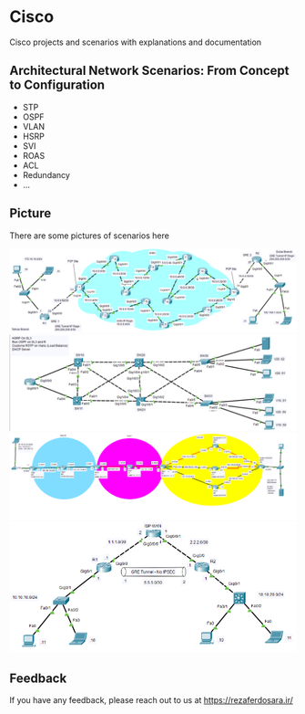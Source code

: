 # Cisco
Cisco projects and scenarios with explanations and documentation

## Architectural Network Scenarios: From Concept to Configuration

- STP
- OSPF
- VLAN
- HSRP
- SVI
- ROAS
- ACL
- Redundancy
- ...

## Picture
There are some pictures of scenarios here



![Logo](Example-Pic/N2.png)
![Logo](Example-Pic/N3.png)
![Logo](Example-Pic/N4.png)
![Logo](Example-Pic/N1.png)

## Feedback

If you have any feedback, please reach out to us at 
https://rezaferdosara.ir/


